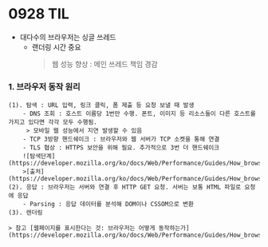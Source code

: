 # 0928 TIL

- 대다수의 브라우저는 싱글 쓰레드
    - 랜더링 시간 중요
        > 웹 성능 향상 : 메인 쓰레드 책임 경감

### 1. 브라우저 동작 원리
    (1). 탐색 : URL 입력, 링크 클릭, 폼 제출 등 요청 보낼 때 발생
        - DNS 조회 : 호스트 이름당 1번만 수행. 폰트, 이미지 등 리소스들이 다른 호스트를 가지고 있다면 각각 모두 수행됨.
         > 모바일 웹 성능에서 지연 발생할 수 있음
        - TCP 3방향 핸드쉐이크 : 브라우저와 웹 서버가 TCP 소켓을 통해 연결
        - TLS 협상 : HTTPS 보안을 위해 필요. 추가적으로 3번 더 핸드쉐이크
        ![탐색단계](https://developer.mozilla.org/ko/docs/Web/Performance/Guides/How_browsers_work/ssl.jpg)
        >[출처](https://developer.mozilla.org/ko/docs/Web/Performance/Guides/How_browsers_work)
    (2). 응답 : 브라우저는 서버와 연결 후 HTTP GET 요청. 서버는 보통 HTML 파일로 요청에 응답
        - Parsing : 응답 데이터를 분석해 DOM이나 CSSOM으로 변환
    (3). 렌더링 

    > 참고 [웹페이지를 표시한다는 것: 브라우저는 어떻게 동작하는가](https://developer.mozilla.org/ko/docs/Web/Performance/Guides/How_browsers_work)
